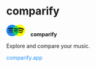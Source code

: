 # comparify

<img src="src/img/logo.png" style="width:50px;"/>&emsp;<b>comparify</b>

Explore and compare your music.

<a style="color:#1e90ff;text-decoration:none" href="https://comparify.app">comparify.app</a>
